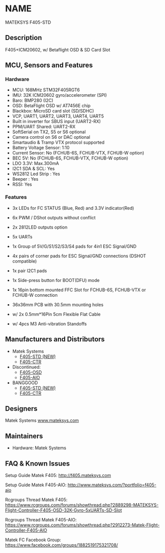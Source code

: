 # NAME
MATEKSYS F405-STD


## Description
F405+ICM20602, w/ Betaflight OSD & SD Card Slot 


## MCU, Sensors and Features

### Hardware

* MCU: 168MHz STM32F405RGT6
* IMU: 32K ICM20602 gyro/accelerometer (SPI)
* Baro: BMP280 (I2C)
* OSD: BetaFlight OSD w/ AT7456E chip
* Blackbox: MicroSD card slot (SD/SDHC)
* VCP, UART1, UART2, UART3, UART4, UART5
* Built in inverter for SBUS input (UART2-RX)
* PPM/UART Shared: UART2-RX
* SoftSerial on TX2, S5 or S6 optional
* Camera control on S6 or DAC optional
* Smartaudio & Tramp VTX protocol supported
* Battery Voltage Sensor: 1:10
* Current Sensor: No (FCHUB-6S, FCHUB-VTX, FCHUB-W option)
* BEC 5V: No (FCHUB-6S, FCHUB-VTX, FCHUB-W option)
* LDO 3.3V: Max.300mA
* I2C1 SDA & SCL: Yes
* WS2812 Led Strip : Yes
* Beeper : Yes
* RSSI: Yes

### Features

* 3x LEDs for FC STATUS (Blue, Red) and 3.3V indicator(Red)
* 6x PWM / DShot outputs without conflict
* 2x 2812LED outputs option
* 5x UARTs
* 1x Group of 5V/G/S1/S2/S3/S4 pads for 4in1 ESC Signal/GND
* 4x pairs of corner pads for ESC Signal/GND connections (DSHOT compatible)
* 1x pair I2C1 pads
* 1x Side-press button for BOOT(DFU) mode
* 1x 16pin bottom mounted FFC Slot for FCHUB-6S, FCHUB-VTX or FCHUB-W connection
* 36x36mm PCB with 30.5mm mounting holes

* w/ 2x 0.5mm*16Pin 5cm Flexible Flat Cable
* w/ 4pcs M3 Anti-vibration Standoffs

## Manufacturers and Distributors
* Matek Systems
  * [F405-STD (NEW)](http://www.mateksys.com/?portfolio=f405-std)
  * [F405-CTR](http://www.mateksys.com/?portfolio=f405-ctr)
* Discontinued:
  * [F405-OSD](http://www.mateksys.com/?portfolio=f405-osd)
  * [F405-AIO](http://www.mateksys.com/?portfolio=f405-aio)
* BANGGOOD
  * [F405-STD (NEW)](https://www.banggood.com/Matek-F405-OSD-BetaFlight-STM32F405-Flight-Controller-Built-in-OSD-Inverter-for-RC-Multirotor-FPV-Racing-Drone-p-1141282.html)
  * [F405-CTR](http://www.banggood.com/Matek-Systems-BetaFlight-F405-AIO-STM32F405-Flight-Controller-Built-in-PDB-5V2A-9V2A-Dual-BEC-p-1165338.html)

## Designers
Matek Systems www.mateksys.com

## Maintainers
* Hardware: Matek Systems

## FAQ & Known Issues


Setup Guide Matek F405: http://f405.mateksys.com

Setup Guide Matek F405-AIO: http://www.mateksys.com/?portfolio=f405-aio

Rcgroups Thread Matek F405: https://www.rcgroups.com/forums/showthread.php?2889298-MATEKSYS-Flight-Controller-F405-OSD-32K-Gyro-5xUARTs-SD-Slot

Rcgroups Thread Matek F405-AIO: https://www.rcgroups.com/forums/showthread.php?2912273-Matek-Flight-Controller-F405-AIO

Matek FC Facebook Group: https://www.facebook.com/groups/1882519175321708/
